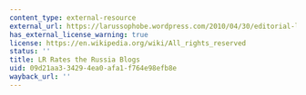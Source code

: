 ```yaml
---
content_type: external-resource
external_url: https://larussophobe.wordpress.com/2010/04/30/editorial-lr-rates-the-russia-blogs/
has_external_license_warning: true
license: https://en.wikipedia.org/wiki/All_rights_reserved
status: ''
title: LR Rates the Russia Blogs
uid: 09d21aa3-3429-4ea0-afa1-f764e98efb8e
wayback_url: ''
---
```

